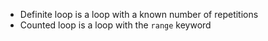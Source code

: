 - Definite loop is a loop with a known number of repetitions
- Counted loop is a loop with the `range` keyword